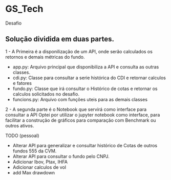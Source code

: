 # GS_Tech
 Desafio

## Solução dividida em duas partes.

1 - A Primeira é a disponilização de um API, onde serão calculados os retornos e demais métricas do fundo.
- app.py: Arquivo principal que disponibiliza a API e consulta as outras classes.
- cdi.py: Classe para consultar a serie histórica do CDI e retornar calculos e fatores
- fundo.py: Classe que irá consultar o Histórico de cotas e retornar os calculos solicitados no desafio.
- funcions.py: Arquivo com funções uteis para as demais classes

2 - A segunda parte é o Notebook que servirá como interface para consultar a API
Optei por utilizar o jupyter notebook como interface, para facilitar a construção de gráficos para comparação com Benchmark ou outros ativos.

TODO (pessoal)

- Alterar API para generalizar e consultar histórico de Cotas de outros fundos 555 da CVM.
- Alterar API para consultar o fundo pelo CNPJ.
- Adicionar Ibov, Ptax, IHFA
- Adicionar calculos de vol
- add Max drawdown
